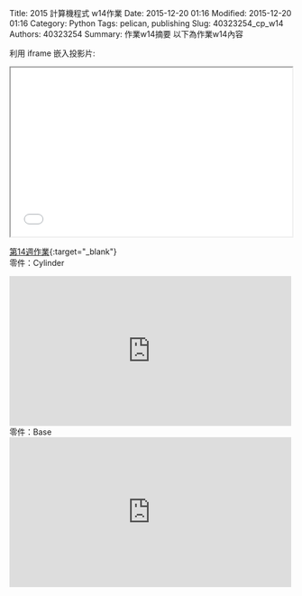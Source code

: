 Title: 2015 計算機程式 w14作業
Date: 2015-12-20 01:16
Modified: 2015-12-20 01:16
Category: Python
Tags: pelican, publishing
Slug: 40323254_cp_w14
Authors: 40323254
Summary: 作業w14摘要
以下為作業w14內容

利用 iframe 嵌入投影片:

<iframe src="40323254_cp_w14.html" width="500" height="300"></iframe>

[第14週作業](40323254_cp_w14.html){:target="_blank"}
<br/>
零件：Cylinder

<iframe src="https://player.vimeo.com/video/152042539" width="500" height="266" frameborder="0" webkitallowfullscreen mozallowfullscreen allowfullscreen></iframe>  
<br/>
零件：Base

<iframe src="https://player.vimeo.com/video/150163127" width="500" height="266" frameborder="0" webkitallowfullscreen mozallowfullscreen allowfullscreen></iframe>  
